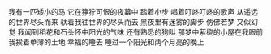 
我有一匹矮小的马
它在狰狞可恨的夜幕中
踏着小步
唱着叮咚叮咚的歌声
从遥远的世界尽头而来
驮着我往世界的尽头而去
黑夜里有迷雾的脚步
仿佛若梦
又似幻觉
我闻到稻花和石头怀中阳光的气味
还有熟悉的狗叫
那梦中萦绕的小屋在我眼前
我挨着单薄的土地
幸福的睡去
睡过一个阳光和两个月亮的晚上  